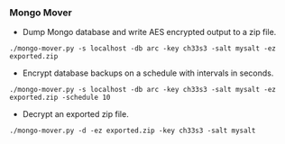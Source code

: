 ### Mongo Mover

* Dump Mongo database and write AES encrypted output to a zip file.

`./mongo-mover.py -s localhost -db arc -key ch33s3 -salt mysalt -ez exported.zip`

* Encrypt database backups on a schedule with intervals in seconds.

`./mongo-mover.py -s localhost -db arc -key ch33s3 -salt mysalt -ez exported.zip -schedule 10`

* Decrypt an exported zip file.

`./mongo-mover.py -d -ez exported.zip -key ch33s3 -salt mysalt`
